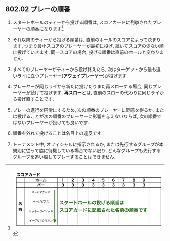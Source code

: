 ## 802.02 プレーの順番

1. スタートホールのティーから投げる順番は,
スコアカードに列挙されたプレーヤーの順番になります[^1].

1. それ以降のティーから投げる順番は,
直前のホールのスコアによって決まります,
つまり最小スコアのプレーヤーが最初に投げ,
続いてスコアの少ない順に投げていきます.
同一スコアの場合,
投げる順番は直前のホールと変わりません.

1. すべてのプレーヤーがティーから投げ終えたら,
次はターゲットから最も遠いライに立つプレーヤー(**アウェイプレーヤー**)が投げます.

1. プレーヤーが同じライから新たに投げたりまた再スローする場合,
同じプレーヤーが続けて投げます.
**再スロー**とは,
直前のスローの代わりに同じライから投げ直すことです.

1. プレーの進行を円滑にするため,
次の順番のプレーヤーに同意を得るか,
または投げることが次の順番のプレーヤーに影響を与えないならば,
次の順番ではないプレーヤーが投げても良いです.

1. 順番を外れて投げることは名目上の違反です.

1. トーナメント中,
オフィシャルに指示されるか,
または先行するグループが本規則に従って脇に待機している場合でない限り,
どんなグループも先行するグループを追い越してプレーすることはできません.



[^1]: ![スコアカード](assets/img/scorecard1.png)
